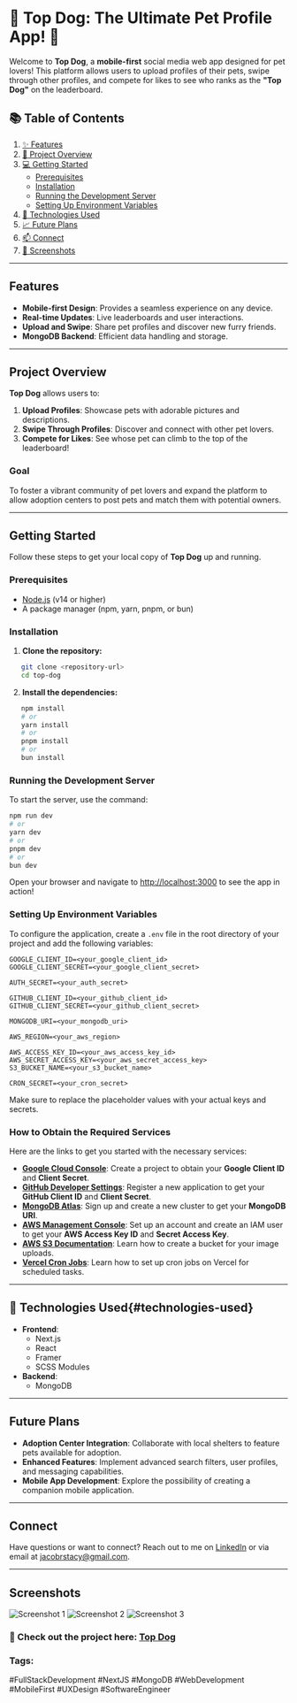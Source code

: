 # 🐾 **Top Dog: The Ultimate Pet Profile App!** 🚀

Welcome to **Top Dog**, a **mobile-first** social media web app designed for pet lovers! This platform allows users to upload profiles of their pets, swipe through other profiles, and compete for likes to see who ranks as the **"Top Dog"** on the leaderboard.

## 📚 Table of Contents
1. [✨ Features](#features)
2. [🚀 Project Overview](#project-overview)
3. [💻 Getting Started](#getting-started)
   - [Prerequisites](#prerequisites)
   - [Installation](#installation)
   - [Running the Development Server](#running-the-development-server)
   - [Setting Up Environment Variables](#setting-up-environment-variables)
4. [🔧 Technologies Used](#technologies-used)
5. [📈 Future Plans](#future-plans)
6. [📫 Connect](#connect)
7. [🎨 Screenshots](#screenshots)

---

## Features
- **Mobile-first Design**: Provides a seamless experience on any device.
- **Real-time Updates**: Live leaderboards and user interactions.
- **Upload and Swipe**: Share pet profiles and discover new furry friends.
- **MongoDB Backend**: Efficient data handling and storage.

---

## Project Overview
**Top Dog** allows users to:
1. **Upload Profiles**: Showcase pets with adorable pictures and descriptions.
2. **Swipe Through Profiles**: Discover and connect with other pet lovers.
3. **Compete for Likes**: See whose pet can climb to the top of the leaderboard!

### **Goal**
To foster a vibrant community of pet lovers and expand the platform to allow adoption centers to post pets and match them with potential owners.

---

## Getting Started

Follow these steps to get your local copy of **Top Dog** up and running.

### Prerequisites
- [Node.js](https://nodejs.org) (v14 or higher)
- A package manager (npm, yarn, pnpm, or bun)

### Installation
1. **Clone the repository:**
```bash
   git clone <repository-url>
   cd top-dog
```
   

2. **Install the dependencies:**
```bash
   npm install
   # or
   yarn install
   # or
   pnpm install
   # or
   bun install
```

### Running the Development Server
To start the server, use the command:
```bash
npm run dev
# or
yarn dev
# or
pnpm dev
# or
bun dev
```

Open your browser and navigate to [http://localhost:3000](http://localhost:3000) to see the app in action!

### Setting Up Environment Variables
To configure the application, create a `.env` file in the root directory of your project and add the following variables:

```plaintext
GOOGLE_CLIENT_ID=<your_google_client_id>
GOOGLE_CLIENT_SECRET=<your_google_client_secret>

AUTH_SECRET=<your_auth_secret>

GITHUB_CLIENT_ID=<your_github_client_id>
GITHUB_CLIENT_SECRET=<your_github_client_secret>

MONGODB_URI=<your_mongodb_uri>

AWS_REGION=<your_aws_region>

AWS_ACCESS_KEY_ID=<your_aws_access_key_id>
AWS_SECRET_ACCESS_KEY=<your_aws_secret_access_key>
S3_BUCKET_NAME=<your_s3_bucket_name>

CRON_SECRET=<your_cron_secret>
```
Make sure to replace the placeholder values with your actual keys and secrets.

### How to Obtain the Required Services
Here are the links to get you started with the necessary services:

- **[Google Cloud Console](https://console.cloud.google.com/)**: Create a project to obtain your **Google Client ID** and **Client Secret**.
- **[GitHub Developer Settings](https://github.com/settings/developers)**: Register a new application to get your **GitHub Client ID** and **Client Secret**.
- **[MongoDB Atlas](https://www.mongodb.com/atlas/database)**: Sign up and create a new cluster to get your **MongoDB URI**.
- **[AWS Management Console](https://aws.amazon.com/console/)**: Set up an account and create an IAM user to get your **AWS Access Key ID** and **Secret Access Key**.
- **[AWS S3 Documentation](https://aws.amazon.com/s3/getting-started/)**: Learn how to create a bucket for your image uploads.
- **[Vercel Cron Jobs](https://vercel.com/docs/cron-jobs)**: Learn how to set up cron jobs on Vercel for scheduled tasks.

---

## 🔧 Technologies Used{#technologies-used}
- **Frontend**: 
  - Next.js
  - React
  - Framer
  - SCSS Modules
- **Backend**:
  - MongoDB

---

## Future Plans
- **Adoption Center Integration**: Collaborate with local shelters to feature pets available for adoption.
- **Enhanced Features**: Implement advanced search filters, user profiles, and messaging capabilities.
- **Mobile App Development**: Explore the possibility of creating a companion mobile application.

---

## Connect
Have questions or want to connect? Reach out to me on [LinkedIn](https://www.linkedin.com/in/jacobrstacy) or via email at [jacobrstacy@gmail.com](mailto:jacobrstacy@gmail.com). 

---

## Screenshots
![Screenshot 1](https://top-dog-nine.vercel.app/Demo1.png)
![Screenshot 2](https://top-dog-nine.vercel.app/Demo2.png)
![Screenshot 3](https://top-dog-nine.vercel.app/Demo3.png)



### 📎 Check out the project here: [Top Dog](https://top-dog-nine.vercel.app)

### Tags:
#FullStackDevelopment #NextJS #MongoDB #WebDevelopment #MobileFirst #UXDesign #SoftwareEngineer
